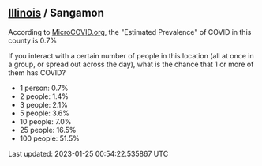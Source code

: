 
## [Illinois](/united-states/illinois) / Sangamon

According to [MicroCOVID.org](http://microcovid.org),
the "Estimated Prevalence" of COVID in this county is 0.7%

If you interact with a certain number of people in this location
(all at once in a group, or spread out across the day), what is the chance that
1 or more of them has COVID?

- 1 person: 0.7%
- 2 people: 1.4%
- 3 people: 2.1%
- 5 people: 3.6%
- 10 people: 7.0%
- 25 people: 16.5%
- 100 people: 51.5%

Last updated: 2023-01-25 00:54:22.535867 UTC
